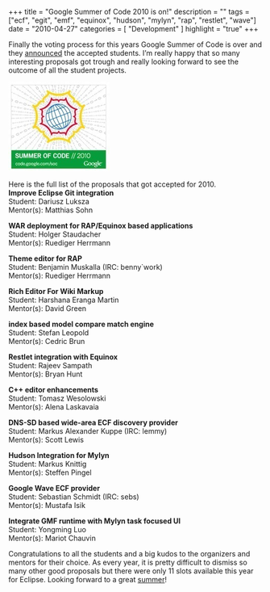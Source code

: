 +++
title = "Google Summer of Code 2010 is on!"
description = ""
tags = ["ecf", "egit", "emf", "equinox", "hudson", "mylyn", "rap", "restlet", "wave"]
date = "2010-04-27"
categories = [
    "Development"
]
highlight = "true"
+++

Finally the voting process for this years Google Summer of Code is over
and they [announced][1] the accepted students. I’m really happy that so
many interesting proposals got trough and really looking forward to see
the outcome of all the student projects.

[![](/blog/es/gsoc2010.jpeg)][2]

Here is the full list of the proposals that got accepted for 2010.  
 **Improve Eclipse Git integration**  
 Student: Dariusz Luksza  
 Mentor(s): Matthias Sohn

**WAR deployment for RAP/Equinox based applications**  
 Student: Holger Staudacher  
 Mentor(s): Ruediger Herrmann

**Theme editor for RAP**  
 Student: Benjamin Muskalla (IRC: benny\`work)  
 Mentor(s): Ruediger Herrmann

**Rich Editor For Wiki Markup**  
 Student: Harshana Eranga Martin  
 Mentor(s): David Green

**index based model compare match engine**  
 Student: Stefan Leopold  
 Mentor(s): Cedric Brun

**Restlet integration with Equinox**  
 Student: Rajeev Sampath  
 Mentor(s): Bryan Hunt

**C++ editor enhancements**  
 Student: Tomasz Wesolowski  
 Mentor(s): Alena Laskavaia

**DNS-SD based wide-area ECF discovery provider**  
 Student: Markus Alexander Kuppe (IRC: lemmy)  
 Mentor(s): Scott Lewis

**Hudson Integration for Mylyn**  
 Student: Markus Knittig  
 Mentor(s): Steffen Pingel

**Google Wave ECF provider**  
 Student: Sebastian Schmidt (IRC: sebs)  
 Mentor(s): Mustafa Isik

**Integrate GMF runtime with Mylyn task focused UI**  
 Student: Yongming Luo  
 Mentor(s): Mariot Chauvin

Congratulations to all the students and a big kudos to the organizers
and mentors for their choice. As every year, it is pretty difficult to
dismiss so many other good proposals but there were only 11 slots
available this year for Eclipse. Looking forward to a great
[summer][3]!



[1]: https://google-opensource.blogspot.com/2010/04/this-years-google-summer-of-code.html
[2]: https://code.google.com/soc
[3]: https://wiki.eclipse.org/Google_Summer_of_Code_2010#Projects


